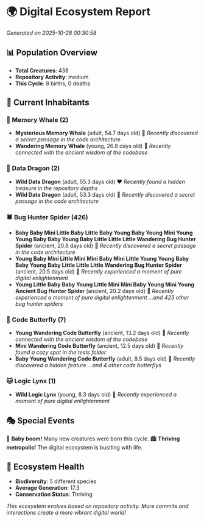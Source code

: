 # 🌍 Digital Ecosystem Report
*Generated on 2025-10-28 00:30:58*

## 📊 Population Overview
- **Total Creatures**: 438
- **Repository Activity**: medium
- **This Cycle**: 8 births, 0 deaths

## 👥 Current Inhabitants

### 🐋 Memory Whale (2)
- **Mysterious Memory Whale** (adult, 54.7 days old) 💛
  *Recently discovered a secret passage in the code architecture*
- **Wandering Memory Whale** (young, 26.8 days old) 💚
  *Recently connected with the ancient wisdom of the codebase*

### 🐉 Data Dragon (2)
- **Wild Data Dragon** (adult, 55.3 days old) ❤️
  *Recently found a hidden treasure in the repository depths*
- **Wild Data Dragon** (adult, 53.3 days old) 💛
  *Recently discovered a secret passage in the code architecture*

### 🕷️ Bug Hunter Spider (426)
- **Baby Baby Mini Little Baby Little Baby Young Baby Young Mini Young Young Baby Baby Young Baby Little Little Little Wandering Bug Hunter Spider** (ancient, 20.8 days old) 💛
  *Recently discovered a secret passage in the code architecture*
- **Young Baby Mini Little Mini Mini Baby Mini Little Young Young Baby Baby Young Baby Little Little Little Wandering Bug Hunter Spider** (ancient, 20.5 days old) 💛
  *Recently experienced a moment of pure digital enlightenment*
- **Young Little Baby Baby Young Little Mini Mini Baby Young Mini Young Ancient Bug Hunter Spider** (ancient, 20.2 days old) 💛
  *Recently experienced a moment of pure digital enlightenment*
  *...and 423 other bug hunter spiders*

### 🦋 Code Butterfly (7)
- **Young Wandering Code Butterfly** (ancient, 13.2 days old) 💛
  *Recently connected with the ancient wisdom of the codebase*
- **Mini Wandering Code Butterfly** (ancient, 12.5 days old) 💚
  *Recently found a cozy spot in the tests folder*
- **Baby Young Wandering Code Butterfly** (adult, 8.5 days old) 💚
  *Recently discovered a hidden feature*
  *...and 4 other code butterflys*

### 🐱 Logic Lynx (1)
- **Wild Logic Lynx** (young, 8.3 days old) 💚
  *Recently experienced a moment of pure digital enlightenment*

## 🎭 Special Events

🎉 **Baby boom!** Many new creatures were born this cycle.
🏙️ **Thriving metropolis!** The digital ecosystem is bustling with life.

## 🔬 Ecosystem Health
- **Biodiversity**: 5 different species
- **Average Generation**: 17.3
- **Conservation Status**: Thriving

*This ecosystem evolves based on repository activity. More commits and interactions create a more vibrant digital world!*